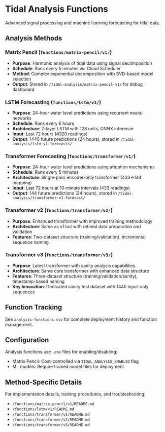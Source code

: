 # Tidal Analysis Functions

Advanced signal processing and machine learning forecasting for tidal data.

## Analysis Methods

### Matrix Pencil (`functions/matrix-pencil/v1/`)
- **Purpose**: Harmonic analysis of tidal data using signal decomposition
- **Schedule**: Runs every 5 minutes via Cloud Scheduler
- **Method**: Complex exponential decomposition with SVD-based model selection
- **Output**: Stored in `/tidal-analysis/matrix-pencil-v1/` for debug dashboard

### LSTM Forecasting (`functions/lstm/v1/`)
- **Purpose**: 24-hour water level predictions using recurrent neural networks
- **Schedule**: Runs every 6 hours
- **Architecture**: 2-layer LSTM with 128 units, ONNX inference
- **Input**: Last 72 hours (4320 readings)
- **Output**: 1440 future predictions (24 hours), stored in `/tidal-analysis/lstm-v1-forecasts/`

### Transformer Forecasting (`functions/transformer/v1/`)
- **Purpose**: 24-hour water level predictions using attention mechanisms
- **Schedule**: Runs every 5 minutes
- **Architecture**: Single-pass encoder-only transformer (433→144 mapping)
- **Input**: Last 72 hours at 10-minute intervals (433 readings)
- **Output**: 144 future predictions (24 hours), stored in `/tidal-analysis/transformer-v1-forecast/`

### Transformer v2 (`functions/transformer/v2/`)
- **Purpose**: Enhanced transformer with improved training methodology
- **Architecture**: Same as v1 but with refined data preparation and validation
- **Features**: Two-dataset structure (training/validation), incremental sequence naming

### Transformer v3 (`functions/transformer/v3/`)
- **Purpose**: Latest transformer with sanity analysis capabilities
- **Architecture**: Same core transformer with enhanced data structure
- **Features**: Three-dataset structure (training/validation/sanity), timestamp-based naming
- **Key Innovation**: Dedicated sanity test dataset with 1440 input-only sequences

## Function Tracking

See `analysis-functions.csv` for complete deployment history and function management.

## Configuration

Analysis functions use `.env` files for enabling/disabling:
- Matrix Pencil: Cost-controlled via `TIDAL_ANALYSIS_ENABLED` flag
- ML models: Require trained model files for deployment

## Method-Specific Details

For implementation details, training procedures, and troubleshooting:
- `/functions/matrix-pencil/v1/README.md`
- `/functions/lstm/v1/README.md`
- `/functions/transformer/v1/README.md`
- `/functions/transformer/v2/README.md`
- `/functions/transformer/v3/README.md`
